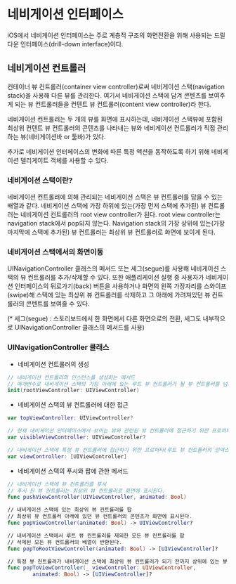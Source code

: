 # 네비게이션 인터페이스

iOS에서 네비게이션 인터페이스는 주로 계층적 구조의 화면전환을 위해 사용되는 드릴 다운 인터페이스(drill-down interface)이다.



## 네비게이션 컨트롤러

컨테이너 뷰 컨트롤러(container view controller)로써 네비게이션 스택(navigation stack)을 사용해 다른 뷰를 관리한다. 여기서 네비게이션 스택에 담겨 콘텐츠를 보여주게 되는 뷰 컨트롤러들을 컨텐트 뷰 컨트롤러(content view controller)라 한다.

네비게이션 컨트롤러는 두 개의 뷰를 화면에 표시하는데, 네비게이션 스택뷰에 포함된 최상위 컨텐트 뷰 컨트롤러의 콘텐츠를 나타내는 뷰와 네비게이션 컨트롤러가 직접 관리하는 뷰(네비게이션바 or 툴바)가 있다.

추가로 네비게이션 인터페이스의 변화에 따른 특정 액션을 동작하도록 하기 위해 네비게이션 델리게이트 객체를 사용할 수 있다.



### 네비게이션 스택이란?

네비게이션 컨트롤러에 의해 관리되는 네비게이션 스택은 뷰 컨트롤러를 담을 수 있는 배열과 같다. 네비게이션 스택에 가장 하위에 있는(가장 먼저 스택에 추가된) 뷰 컨트롤러는 네비게이션 컨트롤러의 root view controller가 된다. root view controller는 navigation stack에서 pop되지 않는다. Navigation stack의 가장 상위에 있는(가장 마지막에 스택에 추가된) 뷰 컨트롤러는 최상위 뷰 컨트롤러로 화면에 보이게 된다.



### 네비게이션 스택에서의 화면이동

UINavigationController 클래스의 메서드 또는 세그(segue)를 사용해 네비게이션 스택의 뷰 컨트롤러를 추가/삭제할 수 있다. 또한 애플리케이션 실행 중 사용자가 네비게이션 인터페이스의 뒤로가기(back) 버튼을 사용하거나 화면의 왼쪽 가장자리를 스와이프(swipe)해 스택에 있는 최상위 뷰 컨트롤러를 삭제하고 그 아래에 가려져있던 뷰 컨트롤러의 콘텐트를 보여줄 수 있다.

(* 세그(segue) : 스토리보드에서 한 화면에서 다른 화면으로의 전환, 세그도 내부적으로 UINavigationController 클래스의 메서드를 사용)



### UINavigationController 클래스

- 네비게이션 컨트롤러의 생성

```swift
// 내비게이션 컨트롤러의 인스턴스를 생성하는 메서드
// 매개변수로 내비게이션 스택의 가장 아래에 있는 루트 뷰 컨트롤러가 될 뷰 컨트롤러를 넘겨준다.
init(rootViewController: UIViewController)
```



- 네비게이션 스택의 뷰 컨트롤러에 대한 접근

```swift
var topViewController: UIViewController?

// 현재 내비게이션 인터페이스에서 보이는 뷰와 관련된 뷰 컨트롤러에 접근하기 위한 프로퍼티
var visibleViewController: UIViewController?

// 내비게이션 스택에 특정 뷰 컨트롤러에 접근하기 위한 프로퍼티(루트 뷰 컨트롤러의 인덱스는 0)
var viewController: [UIViewController]
```



- 네비게이션 스택의 푸시와 팝에 관한 메서드

```swift
// 내비게이션 스택에 뷰 컨트롤러를 푸시
// 푸시 된 뷰 컨트롤러는 최상위 뷰 컨트롤러로 화면에 표시된다.
func pushViewController(UIViewController, animated: Bool)

// 내비게이션 스택에 있는 최상위 뷰 컨트롤러를 팝
// 최상위 뷰 컨트롤러 아래에 있던 뷰 컨트롤러의 콘텐츠가 화면에 표시된다.
func popViewController(animated: Bool) -> UIViewController?

// 내비게이션 스택에서 루트 뷰 컨트롤러를 제외한 모든 뷰 컨트롤러를 팝
// 삭제된 모든 뷰 컨트롤러의 배열이 반환된다.
func popToRootViewController(animated: Bool) -> [UIViewController]?

// 특정 뷰 컨트롤러가 내비게이션 스택에 최상위 뷰 컨트롤러가 되기 전까지 상위에 있는 뷰 컨트롤러들을 팝
func popToViewController(_ viewController: UIViewController, 
		animated: Bool) -> [UIViewController]?
```

